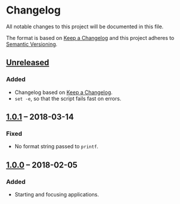 Changelog
=========

All notable changes to this project will be documented in this file.

The format is based on [Keep a Changelog] and this project adheres to [Semantic
Versioning].


[Unreleased]
------------

### Added

- Changelog based on [Keep a Changelog].
- `set -e`, so that the script fails fast on errors.


[1.0.1] – 2018-03-14
--------------------

### Fixed

- No format string passed to `printf`.


[1.0.0] – 2018-02-05
--------------------

### Added

- Starting and focusing applications.


[Keep a Changelog]: http://keepachangelog.com/en/1.0.0/
[Semantic Versioning]: http://semver.org/spec/v2.0.0.html
[Unreleased]: https://github.com/henrik-leppa/start-or-focus/compare/1.0.1...HEAD
[1.0.1]: https://github.com/henrik-leppa/start-or-focus/compare/1.0.0...1.0.1
[1.0.0]: https://github.com/henrik-leppa/start-or-focus/compare/26ba0fa2dc85059609fa88e4b52decf21796bf8d...1.0.0
